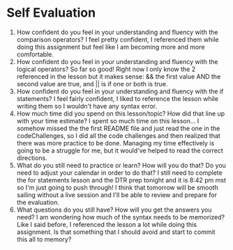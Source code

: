 # Self Evaluation

1. How confident do you feel in your understanding and fluency with the comparison operators?
I feel pretty confident, I referenced them while doing this assignment but feel like I am becoming more and more comfortable.
1. How confident do you feel in your understanding and fluency with the logical operators?
So far so good! Right now I only know the 2 referenced in the lesson but it makes sense: && the first value AND the second value are true, and || is if one or both is true.
1. How confident do you feel in your understanding and fluency with the if statements?
I feel fairly confident, I liked to reference the lesson while writing them so I wouldn't have any syntax error.
1. How much time did you spend on this lesson/topic? How did that line up with your time estimate?
I spent so much time on this lesson... I somehow missed the the first README file and just read the one in the codeChallenges, so I did all the code challenges and then realized that there was more practice to be done. Managing my time effectively is going to be a struggle for me, but it would've helped to read the correct directions.
1. What do you still need to practice or learn? How will you do that? Do you need to adjust your calendar in order to do that?
I still need to complete the for statements lesson and the DTR prep tonight and it is 8:42 pm mst so I'm just going to push through! I think that tomorrow will be smooth sailing without a live session and I'll be able to review and prepare for the evaluation.
1. What questions do you still have? How will you get the answers you need?
I am wondering how much of the syntax needs to be memorized? Like I said before, I referenced the lesson a lot while doing this assignment. Is that something that I should avoid and start to commit this all to memory?
